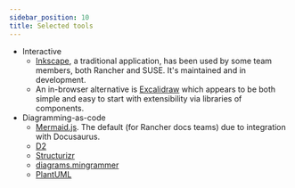 ```yaml
---
sidebar_position: 10
title: Selected tools
---
```


- Interactive
  - [Inkscape](https://inkscape.org), a traditional application, has been used by some team members, both Rancher and SUSE.
  It's maintained and in development.
  - An in-browser alternative is [Excalidraw](https://excalidraw.com) which appears to be both simple and easy to start with extensibility via libraries of components.
- Diagramming-as-code
  - [Mermaid.js](https://mermaid.js.org).
  The default (for Rancher docs teams) due to integration with Docusaurus.
  - [D2](https://d2lang.com)
  - [Structurizr](https://structurizr.com)
  - [diagrams.mingrammer](https://diagrams.mingrammer.com/)
  - [PlantUML](https://plantuml.com)